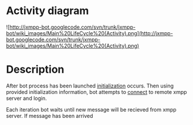 # Activity diagram #

![http://jxmpp-bot.googlecode.com/svn/trunk/jxmpp-bot/wiki_images/Main%20LifeCycle%20(Activity).png](http://jxmpp-bot.googlecode.com/svn/trunk/jxmpp-bot/wiki_images/Main%20LifeCycle%20(Activity).png)

# Description #

After bot process has been launched [initialization](Initialization.md) occurs. Then using provided initialization information, bot attempts to [connect](ConnectionManager.md) to remote xmpp server and login.

Each iteration bot waits until new message will be recieved from xmpp server. If message has been arrived

